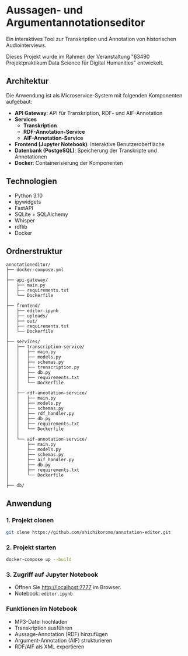 # Aussagen- und Argumentannotationseditor

Ein interaktives Tool zur Transkription und Annotation von historischen Audiointerviews.

Dieses Projekt wurde im Rahmen der Veranstaltung "63490 Projektpraktikum Data Science für Digital Humanities" entwickelt.

## Architektur

Die Anwendung ist als Microservice-System mit folgenden Komponenten aufgebaut:

- **API Gateway**: API für Transkription, RDF- und AIF-Annotation
- **Services**
  - **Transkription**
  - **RDF-Annotation-Service**
  - **AIF-Annotation-Service**
- **Frontend (Jupyter Notebook)**: Interaktive Benutzeroberfläche
- **Datenbank (PostgeSQL)**: Speicherung der Transkripte und Annotationen
- **Docker**: Containerisierung der Komponenten

## Technologien

* Python 3.10
* ipywidgets
* FastAPI
* SQLite + SQLAlchemy
* Whisper
* rdflib
* Docker


## Ordnerstruktur
```
annotationeditor/
├── docker-compose.yml
│
├── api-gateway/               
│   ├── main.py
│   ├── requirements.txt
│   └── Dockerfile
│
├── frontend/                 
│   ├── editor.ipynb
│   ├── uploads/
│   ├── out/
│   ├── requirements.txt
│   └── Dockerfile
│
├── services/
│   ├── transcription-service/
│   │   ├── main.py
│   │   ├── models.py
│   │   ├── schemas.py
│   │   ├── trenscription.py
│   │   ├── db.py
│   │   ├── requirements.txt
│   │   └── Dockerfile
│   │
│   ├── rdf-annotation-service/
│   │   ├── main.py
│   │   ├── models.py
│   │   ├── schemas.py
│   │   ├── rdf_handler.py
│   │   ├── db.py
│   │   ├── requirements.txt
│   │   └── Dockerfile
│   │
│   └── aif-annotation-service/
│       ├── main.py
│       ├── models.py
│       ├── schemas.py
│       ├── aif_handler.py
│       ├── db.py
│       ├── requirements.txt
│       └── Dockerfile
│
├── db/

```

## Anwendung

### 1. Projekt clonen

```bash
git clone https://github.com/shichikoromo/annotation-editor.git
```

### 2. Projekt starten

```bash
docker-compose up --build
```

### 3. Zugriff auf Jupyter Notebook

* Öffnen Sie [http://localhost:7777](http://localhost:7777) im Browser.
* Notebook: `editor.ipynb`

### Funktionen im Notebook

* MP3-Datei hochladen
* Transkription ausführen
* Aussage-Annotation (RDF) hinzufügen
* Argument-Annotation (AIF) strukturieren
* RDF/AIF als XML exportieren
